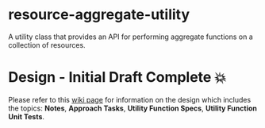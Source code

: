# resource-aggregate-utility
A utility class that provides an API for performing aggregate functions on a collection of resources.

# Design - Initial Draft Complete :boom:
Please refer to this [wiki page](https://github.com/509dave16/resource-aggregate-utility/wiki/Design) for information on the design which includes the topics: **Notes**, **Approach Tasks**, **Utility Function Specs**, **Utility Function Unit Tests**.
